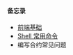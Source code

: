 #### 备忘录

- [前端基础](https://github.com/cristicmf/knitmesh/blob/master/Web.md)
- [Shell 常用命令](https://github.com/cristicmf/knitmesh/blob/master/Shell.md)
- 编写合约常见问题

